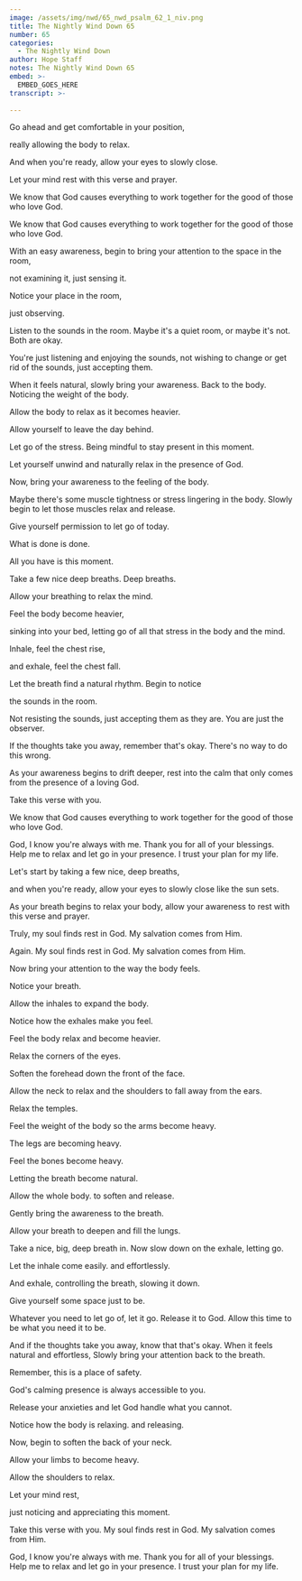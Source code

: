 ```yaml
---
image: /assets/img/nwd/65_nwd_psalm_62_1_niv.png
title: The Nightly Wind Down 65
number: 65
categories:
  - The Nightly Wind Down
author: Hope Staff
notes: The Nightly Wind Down 65
embed: >-
  EMBED_GOES_HERE
transcript: >-
  
---
```

Go ahead and get comfortable in your position,

really allowing the body to relax.

And when you're ready, allow your eyes to slowly close.

Let your mind rest with this verse and prayer.

We know that God causes everything to work together for the good of those who love God.

We know that God causes everything to work together for the good of those who love God.

With an easy awareness, begin to bring your attention to the space in the room,

not examining it, just sensing it.

Notice your place in the room,

just observing.

Listen to the sounds in the room. Maybe it's a quiet room, or maybe it's not. Both are okay.

You're just listening and enjoying the sounds, not wishing to change or get rid of the sounds, just accepting them.

When it feels natural, slowly bring your awareness. Back to the body. Noticing the weight of the body.

Allow the body to relax as it becomes heavier.

Allow yourself to leave the day behind.

Let go of the stress. Being mindful to stay present in this moment.

Let yourself unwind and naturally relax in the presence of God.

Now, bring your awareness to the feeling of the body.

Maybe there's some muscle tightness or stress lingering in the body. Slowly begin to let those muscles relax and release.

Give yourself permission to let go of today.

What is done is done.

All you have is this moment.

Take a few nice deep breaths. Deep breaths.

Allow your breathing to relax the mind.

Feel the body become heavier,

sinking into your bed, letting go of all that stress in the body and the mind.

Inhale, feel the chest rise,

and exhale, feel the chest fall.

Let the breath find a natural rhythm. Begin to notice

the sounds in the room.

Not resisting the sounds, just accepting them as they are. You are just the observer.

If the thoughts take you away, remember that's okay. There's no way to do this wrong.

As your awareness begins to drift deeper, rest into the calm that only comes from the presence of a loving God.

Take this verse with you.

We know that God causes everything to work together for the good of those who love God.

God, I know you're always with me. Thank you for all of your blessings. Help me to relax and let go in your presence. I trust your plan for my life.


Let's start by taking a few nice, deep breaths,

and when you're ready, allow your eyes to slowly close like the sun sets.

As your breath begins to relax your body, allow your awareness to rest with this verse and prayer.

Truly, my soul finds rest in God. My salvation comes from Him.

Again. My soul finds rest in God. My salvation comes from Him.

Now bring your attention to the way the body feels.

Notice your breath.

Allow the inhales to expand the body.

Notice how the exhales make you feel.

Feel the body relax and become heavier.

Relax the corners of the eyes.

Soften the forehead down the front of the face.

Allow the neck to relax and the shoulders to fall away from the ears.

Relax the temples.

Feel the weight of the body so the arms become heavy.

The legs are becoming heavy.

Feel the bones become heavy.

Letting the breath become natural.

Allow the whole body. to soften and release.

Gently bring the awareness to the breath.

Allow your breath to deepen and fill the lungs.

Take a nice, big, deep breath in. Now slow down on the exhale, letting go.

Let the inhale come easily. and effortlessly.

And exhale, controlling the breath, slowing it down.

Give yourself some space just to be.

Whatever you need to let go of, let it go. Release it to God. Allow this time to be what you need it to be.

And if the thoughts take you away, know that that's okay. When it feels natural and effortless, Slowly bring your attention back to the breath.

Remember, this is a place of safety.

God's calming presence is always accessible to you.

Release your anxieties and let God handle what you cannot.

Notice how the body is relaxing. and releasing.

Now, begin to soften the back of your neck.

Allow your limbs to become heavy.

Allow the shoulders to relax.

Let your mind rest,

just noticing and appreciating this moment.

Take this verse with you. My soul finds rest in God. My salvation comes from Him.

God, I know you're always with me. Thank you for all of your blessings. Help me to relax and let go in your presence. I trust your plan for my life.

